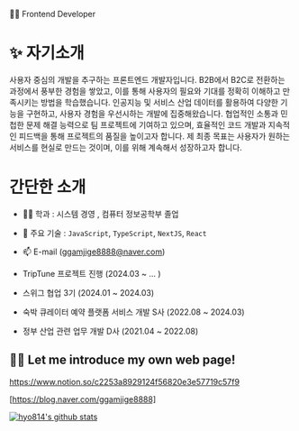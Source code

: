 👩‍💻 Frontend Developer

# ✨ 자기소개
   사용자 중심의 개발을 추구하는 프론트엔드 개발자입니다. B2B에서 B2C로 전환하는 과정에서 풍부한 경험을 쌓았고, 이를 통해 사용자의 필요와 기대를 정확히 이해하고 만족시키는 방법을 학습했습니다. 인공지능 및 서비스 산업 데이터를 활용하여 다양한 기능을 구현하고, 사용자 경험을 우선시하는 개발에 집중해왔습니다. 협업적인 소통과 민첩한 문제 해결 능력으로 팀 프로젝트에 기여하고 있으며, 효율적인 코드 개발과 지속적인 피드백을 통해 프로젝트의 품질을 높이고자 합니다. 제 최종 목표는 사용자가 원하는 서비스를 현실로 만드는 것이며, 이를 위해 계속해서 성장하고자 합니다.


# 간단한 소개
- 👩‍🎓 학과 : 시스템 경영 , 컴퓨터 정보공학부 졸업
- 🌱 주요 기술 : `JavaScript`, `TypeScript`, `NextJS`, `React`
- 📫 E-mail (ggamjige8888@naver.com)

- TripTune 프로젝트 진행 (2024.03 ~ ... )
- 스위그 협업 3기 (2024.01 ~ 2024.03)
- 숙박 큐레이터 예약 플랫폼 서비스 개발 S사 (2022.08 ~ 2024.03)
- 정부 산업 관련 업무 개발 D사 (2021.04 ~ 2022.08)


## 👩‍💻 Let me introduce my own web page! <br>
[https://www.notion.so/c2253a8929124f56820e3e57719c57f9<br>](https://hyo814.notion.site/24-01-1c2b63cbf8484e718b746057f1bf856b)


[https://blog.naver.com/ggamjige8888]


[![hyo814's github stats](https://github-readme-stats.vercel.app/api?username=hyo814)](https://github.com/anuraghazra/github-readme-stats)
